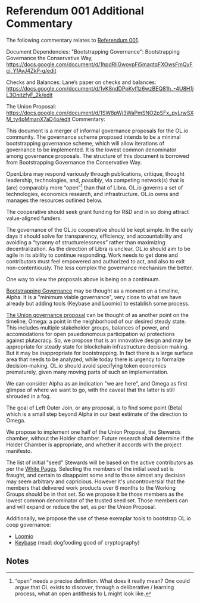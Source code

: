 # Referendum 001 Additional Commentary

The following commentary relates to [Referendum 001](ref-001.md).

Document Dependencies:
"Bootstrapping Governance": Bootstrapping Governance the Conservative Way, https://docs.google.com/document/d/1hpdRliGwovpFi5maqtqFXOwsFmQyFci_YfAyJ4ZkP-g/edit

Checks and Balances: Lane’s paper on checks and balances: https://docs.google.com/document/d/1vK8ndDPpKyf1z6wzBEQ81h_-4U8H1jL3OnitzfyF_2k/edit

The Union Proposal: https://docs.google.com/document/d/1SW8pWj3WaPmSNO2pSFx_pyLrwSXM_ty4pMmanX7aD4o/edit
Commentary:

This document is a merger of informal governance proposals for the OL.io community. The governance scheme proposed intends to be a minimal bootstrapping governance scheme, which will allow iterations of governance to be implemented. It is the lowest common denominator among governance proposals. The structure of this document is borrowed from Bootstrapping Governance the Conservative Way.

OpenLibra may respond variously through publications, critique, thought leadership, technologies, and, _possibly_, via competing network(s) that is (are) comparably more “open”[^1] than that of Libra. OL.io governs a set of technologies, economics research, and infrastructure. OL.io owns and manages the resources outlined below.

The cooperative should seek grant funding for R&D and in so doing attract value-aligned funders. 

The governance of the OL.io cooperative should be kept simple. In the early days it should solve for transparency, efficiency, and accountability and avoiding a “tyranny of structurelessness” rather than maximizing decentralization. As the direction of Libra is unclear, OL.io should aim to be agile in its ability to continue responding. Work needs to get done and contributors must feel empowered and authorized to act, and also to exit non-contentiously. The less complex the governance mechanism the better.

One way to view the proposals above is being on a continuum.

[Bootstrapping Governance](https://docs.google.com/document/d/1hpdRliGwovpFi5maqtqFXOwsFmQyFci_YfAyJ4ZkP-g/edit) may be thought as a moment on a timeline, Alpha. It is a "minimum viable governance", very close to what we have already but adding tools (Keybase and Loomio) to establish some process.

[The Union governance proposal](https://docs.google.com/document/d/1SW8pWj3WaPmSNO2pSFx_pyLrwSXM_ty4pMmanX7aD4o/edit)  can be thought of as another point on the timeline, Omega: a point in the neighborhood of our desired steady state. This includes multiple stakeholder groups, balances of power, and accomodations for open psuedonomous participation w/ protections against plutacracy. So, we propose that is an innovative design and may be appropriate for steady state for blockchain infrastructure decision making. But it may be inappropriate for bootstrapping. In fact there is a large surface area that needs to be analyzed, while today there is urgency to formalize decision-making. OL.io should avoid specifying token economics prematurely, given many moving parts of such an implementation.

We can consider Alpha as an indication "we are here", and Omega as first glimpse of where we want to go, with the caveat that the latter is still shrouded in a fog.

The goal of Left Outer Join, or any proposal, is to find some point (Beta) which is a small step beyond Alpha in our best estimate of the direction to Omega.



We propose to implement one half of the Union Proposal, the Stewards chamber, without the Holder chamber. Future research shall determine if the Holder Chamber is appropriate, and whether it accords with the project manifesto.

The list of initial "seed" Stewards will be based on the active contributors as per the [White Pages](https://docs.google.com/spreadsheets/d/1bawwp4YByfsNmdCydcxgt-lDxPzTyR_ZJYAYVxOCLK8/). Selecting the members of the initial seed set is fraught, and certain to disappoint some and to those almost any decision may seem arbitrary and capricious. However it's uncontroversial that the members that delivered work products over 6 months to the Working Groups should be in that set. So we propose it be those members as the lowest common denominator of the trusted seed set. Those members can and will expand or reduce the set, as per the Union Proposal.

Additionally, we propose the use of these exemplar tools to bootstrap OL.io coop governance:

*   [Loomio](https://www.loomio.org/)
*   [Keybase](https://keybase.io/) (read: dogfooding good ol’ cryptography)

<!-- Footnotes themselves at the bottom. -->
## Notes

[^1]:
     “open” needs a precise definition. What does it really mean? One could argue that OL exists to discover, through a deliberative / learning process, what an open antithesis to L might look like.
